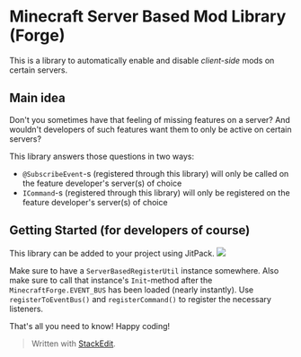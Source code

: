 # Minecraft Server Based Mod Library (Forge)
This is a library to automatically enable and disable *client-side* mods on certain servers.

## Main idea
Don't you sometimes have that feeling of missing features on a server?
And wouldn't developers of such features want them to only be active on certain servers?

This library answers those questions in two ways:

- `@SubscribeEvent`-s (registered through this library) will only be called on the feature developer's server(s) of choice
- `ICommand`-s (registered through this library) will only be registered on the feature developer's server(s) of choice

## Getting Started (for developers of course)
This library can be added to your project using JitPack.
[![](https://jitpack.io/v/GrizzlT/ServerBasedClientModLibrary.svg)](https://jitpack.io/#GrizzlT/ServerBasedClientModLibrary)

Make sure to have a `ServerBasedRegisterUtil` instance somewhere. Also make sure to call that instance's `Init`-method after the `MinecraftForge.EVENT_BUS` has been loaded (nearly instantly).
Use `registerToEventBus()` and `registerCommand()` to register the necessary listeners.


That's all you need to know!
Happy coding!

> Written with [StackEdit](https://stackedit.io/).
